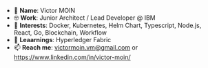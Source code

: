 - 👋 **Name**: Victor MOIN
- 🤓 **Work**: Junior Architect / Lead Developer @ IBM
- 👀 **Interests**: Docker, Kubernetes, Helm Chart, Typescript, Node.js, React, Go, Blockchain, Workflow
- 🌱 **Leaarnings**: Hyperledger Fabric
- 📫 **Reach me**: victormoin.vm@gmail.com or https://www.linkedin.com/in/victor-moin/

<!---
vctrmn/vctrmn is a ✨ special ✨ repository because its `README.md` (this file) appears on your GitHub profile.
You can click the Preview link to take a look at your changes.
--->
